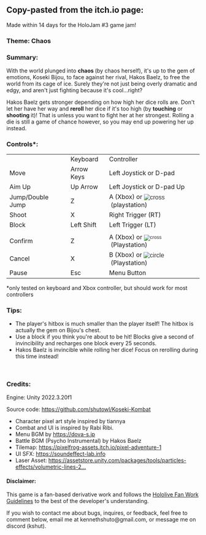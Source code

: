 Copy-pasted from the itch.io page:
----------------------------------------------------

<p>Made within 14 days for the HoloJam #3 game jam!&nbsp;</p>
<h3>Theme: Chaos</h3>
<h3>Summary:</h3>
<p>With the world plunged into <strong>chaos </strong>(by chaos herself), it's up to the gem of emotions, Koseki Bijou, to face against her rival, Hakos Baelz, to free the world from its cage of ice. Surely they're not just being overly dramatic and edgy, and aren't just&nbsp;fighting because it's cool...right?</p>
<p>Hakos Baelz gets stronger depending on how high her dice rolls are. Don't let her have her way and <strong>reroll </strong>her dice if it's too high (by <strong>touching</strong> or <strong>shooting </strong>it)! That is unless you want to fight her at her strongest. Rolling a die is still a game of chance however, so you may end up powering her up instead.</p>
<h3>Controls*:</h3>
<table><tbody><tr><td></td><td>Keyboard</td><td>Controller</td></tr><tr><td>Move<br></td><td>Arrow Keys<br></td><td>Left Joystick or D-pad<br></td></tr><tr><td>Aim Up</td><td>Up Arrow</td><td>Left Joystick or D-pad Up</td></tr><tr><td>Jump/Double Jump</td><td>Z</td><td>A (Xbox) or&nbsp;<img src="https://manuals.playstation.net/document/imgps4/b_cross.png" alt="cross" style="margin: 0px; padding: 0px; border: 0px; outline: 0px; vertical-align: middle; background: rgb(255, 255, 255); color: rgb(51, 51, 51); font-family: Arial, Verdana, sans-serif;">&nbsp;(playstation)</td></tr><tr><td>Shoot</td><td>X</td><td>Right Trigger (RT)</td></tr><tr><td>Block</td><td>Left Shift</td><td>Left Trigger (LT)</td></tr><tr><td></td><td></td><td></td></tr><tr><td>Confirm</td><td>Z</td><td>A (Xbox) or&nbsp;<img src="https://manuals.playstation.net/document/imgps4/b_cross.png" alt="cross" style="cursor: pointer; max-width: 100%; vertical-align: middle; font-size: 12.6px; margin: 0px; padding: 0px; border: 0px; outline: 0px; background: rgb(255, 255, 255); color: rgb(51, 51, 51); font-family: Arial, Verdana, sans-serif; height: auto !important;">&nbsp;(Playstation)</td></tr><tr><td>Cancel</td><td>X</td><td>B (Xbox) or&nbsp;<img src="https://manuals.playstation.net/document/imgps4/b_circle.png" alt="circle" style="margin: 0px; padding: 0px; border: 0px; outline: 0px; vertical-align: middle; background: rgb(255, 255, 255); color: rgb(51, 51, 51); font-family: Arial, Verdana, sans-serif;">&nbsp;(Playstation)</td></tr><tr><td>Pause</td><td>Esc</td><td>Menu Button</td></tr></tbody></table>
<p>*only tested on keyboard and Xbox controller, but should work for most controllers<br></p>
<h3>Tips:</h3>
<ul><li>The player's hitbox is much smaller than the player itself! The hitbox is actually the gem on Bijou's chest.</li><li>Use a block if you think you're about to be hit! Blocks give a second of invincibility and recharges one block&nbsp;every 25 seconds.</li><li>Hakos Baelz is invincible while rolling her dice! Focus on rerolling during this time&nbsp;instead!</li></ul>
<p><br></p>
<h3>Credits:</h3>
<p>Engine: Unity 2022.3.20f1
</p>
<p>Source code:&nbsp;<a href="https://github.com/shutowl/Koseki-Kombat" target="_blank">https://github.com/shutowl/Koseki-Kombat</a></p>
<ul><li>Character pixel art style inspired by tiannya</li><li>Combat and UI is inspired by Rabi Ribi.</li><li>Menu BGM by&nbsp;<a href="https://dova-s.jp">https://dova-s.jp</a></li><li>Battle BGM (Psycho Instrumental) by Hakos Baelz</li><li>Tilemap:&nbsp;<a href="https://pixelfrog-assets.itch.io/pixel-adventure-1">https://pixelfrog-assets.itch.io/pixel-adventure-1</a></li><li>UI&nbsp;SFX:&nbsp;<a href="https://soundeffect-lab.info">https://soundeffect-lab.info</a></li><li>Laser Asset:&nbsp;<a href="https://assetstore.unity.com/packages/tools/particles-effects/volumetric-lines-29160">https://assetstore.unity.com/packages/tools/particles-effects/volumetric-lines-2...</a></li></ul>
<h4>Disclaimer:&nbsp;</h4>
<p>This game is a fan-based derivative work and follows the&nbsp;<a href="https://hololivepro.com/en/terms/">Hololive Fan Work Guidelines</a>&nbsp;to the best of the developer's understanding.
</p>
<p>If you wish to contact me about bugs, inquires, or feedback, feel free to comment below, email me at kennethshuto@gmail.com, or message me on discord (kshut).
</p>
 
